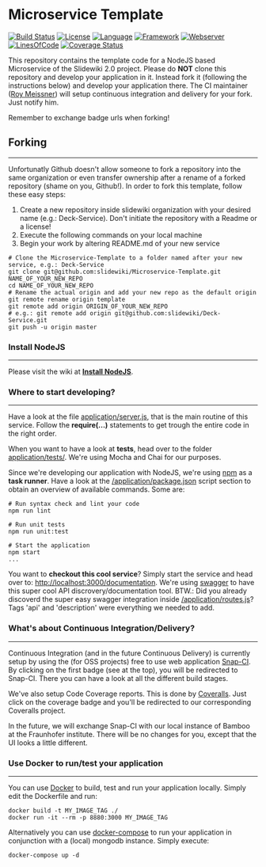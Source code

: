 # Microservice Template #
[![Build Status](https://orca.snap-ci.com/slidewiki/microservice-template/branch/master/build_image)](https://orca.snap-ci.com/slidewiki/microservice-template/branch/master)
[![License](https://img.shields.io/badge/License-MPL%202.0-green.svg)](https://github.com/slidewiki/microservice-template/blob/master/LICENSE)
[![Language](https://img.shields.io/badge/Language-Javascript%20ECMA2015-lightgrey.svg)](https://developer.mozilla.org/en-US/docs/Web/JavaScript)
[![Framework](https://img.shields.io/badge/Framework-NodeJS%206.1.0-blue.svg)](https://nodejs.org/)
[![Webserver](https://img.shields.io/badge/Webserver-Hapi%2013.4.0-blue.svg)](http://hapijs.com/)
[![LinesOfCode](https://img.shields.io/badge/LOC-585-lightgrey.svg)](https://github.com/slidewiki/microservice-template/blob/master/application/package.json)
[![Coverage Status](https://coveralls.io/repos/github/slidewiki/microservice-template/badge.svg?branch=master)](https://coveralls.io/github/slidewiki/microservice-template?branch=master)

This repository contains the template code for a NodeJS based Microservice of the Slidewiki 2.0 project. Please do **NOT** clone this repository and develop your application in it. Instead fork it (following the instructions below) and develop your application there. The CI maintainer ([Roy Meissner](https://github.com/rmeissn)) will setup continuous integration and delivery for your fork. Just notify him.

Remember to exchange badge urls when forking!

## Forking ##
---
Unfortunatly Github doesn't allow someone to fork a repository into the same organization or even transfer ownership after a rename of a forked repository (shame on you, Github!). In order to fork this template, follow these easy steps:

1. Create a new repository inside slidewiki organization with your desired name (e.g.: Deck-Service). Don't initiate the repository with a Readme or a license!
2. Execute the following commands on your local machine
3. Begin your work by altering README.md of your new service

```
# Clone the Microservice-Template to a folder named after your new service, e.g.: Deck-Service
git clone git@github.com:slidewiki/Microservice-Template.git NAME_OF_YOUR_NEW_REPO
cd NAME_OF_YOUR_NEW_REPO
# Rename the actual origin and add your new repo as the default origin
git remote rename origin template
git remote add origin ORIGIN_OF_YOUR_NEW_REPO
# e.g.: git remote add origin git@github.com:slidewiki/Deck-Service.git
git push -u origin master
```

### Install NodeJS ###
---
Please visit the wiki at [**Install NodeJS**](https://github.com/slidewiki/microservice-template/wiki/Install-NodeJS).

### Where to start developing? ###
---
Have a look at the file [application/server.js](https://github.com/slidewiki/Microservice-Template/blob/master/application/server.js), that is the main routine of this service. Follow the **require(...)** statements to get trough the entire code in the right order.

When you want to have a look at **tests**, head over to the folder [application/tests/](https://github.com/slidewiki/Microservice-Template/tree/master/application/tests). We're using Mocha and Chai for our purposes.

Since we're developing our application with NodeJS, we're using [npm](https://docs.npmjs.com/) as a **task runner**. Have a look at the [/application/package.json](https://github.com/slidewiki/Microservice-Template/blob/master/application/package.json) script section to obtain an overview of available commands. Some are:

```
# Run syntax check and lint your code
npm run lint

# Run unit tests
npm run unit:test

# Start the application
npm start
...
```

You want to **checkout this cool service**? Simply start the service and head over to: [http://localhost:3000/documentation](http://localhost:3000/documentation). We're using  [swagger](https://www.npmjs.com/package/hapi-swagger) to have this super cool API discrovery/documentation tool. BTW.: Did you already discoverd the super easy swagger integration inside [/application/routes.js](https://github.com/slidewiki/Microservice-Template/blob/master/application/routes.js)? Tags 'api' and 'description' were everything we needed to add.

### What's about Continuous Integration/Delivery? ###
---
Continuous Integration (and in the future Continuous Delivery) is currently setup by using the (for OSS projects) free to use web application [Snap-CI](https://snap-ci.com/). By clicking on the first badge (see at the top), you will be redirected to Snap-CI. There you can have a look at all the different build stages.

We've also setup Code Coverage reports. This is done by [Coveralls](https://coveralls.io). Just click on the coverage badge and you'll be redirected to our corresponding Coveralls project.

In the future, we will exchange Snap-CI with our local instance of Bamboo at the Fraunhofer institute. There will be no changes for you, except that the UI looks a little different.

### Use Docker to run/test your application ###
---
You can use [Docker](https://www.docker.com/) to build, test and run your application locally. Simply edit the Dockerfile and run:

```
docker build -t MY_IMAGE_TAG ./
docker run -it --rm -p 8880:3000 MY_IMAGE_TAG
```

Alternatively you can use [docker-compose](https://docs.docker.com/compose/) to run your application in conjunction with a (local) mongodb instance. Simply execute:

```
docker-compose up -d
```
